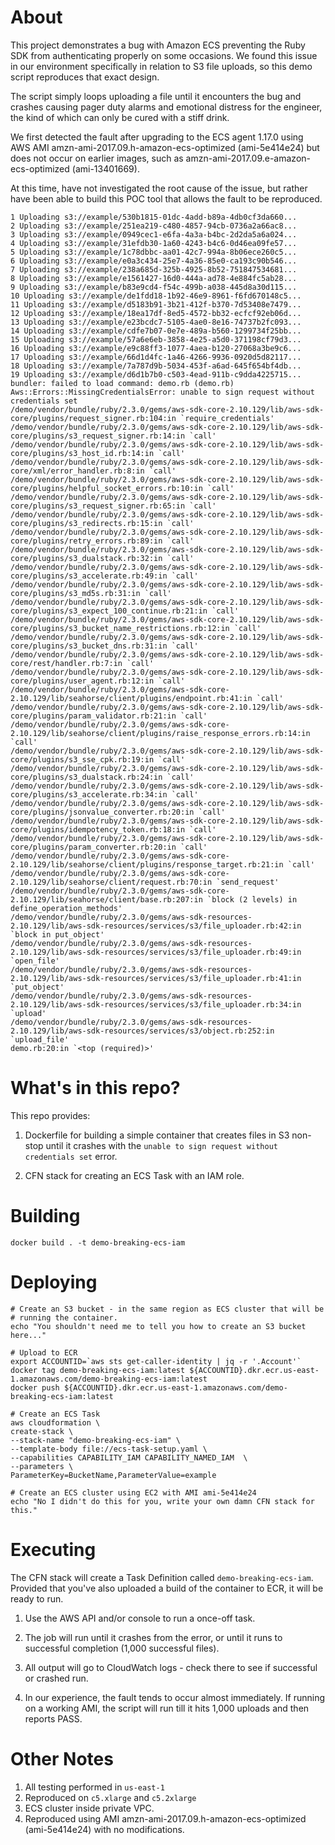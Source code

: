# About

This project demonstrates a bug with Amazon ECS preventing the Ruby SDK from
authenticating properly on some occasions. We found this issue in our
environment specifically in relation to S3 file uploads, so this demo script
reproduces that exact design.

The script simply loops uploading a file until it encounters the bug and crashes
causing pager duty alarms and emotional distress for the engineer, the kind of
which can only be cured with a stiff drink.

We first detected the fault after upgrading to the ECS agent 1.17.0 using AWS
AMI amzn-ami-2017.09.h-amazon-ecs-optimized (ami-5e414e24) but does not occur on
earlier images, such as amzn-ami-2017.09.e-amazon-ecs-optimized (ami-13401669).

At this time, have not investigated the root cause of the issue, but rather have
been able to build this POC tool that allows the fault to be reproduced.

    1 Uploading s3://example/530b1815-01dc-4add-b89a-4db0cf3da660...
    2 Uploading s3://example/251ea219-c480-4857-94cb-0736a2a66ac8...
    3 Uploading s3://example/0949cec1-e6fa-4a3a-b4bc-2d2da5a6a024...
    4 Uploading s3://example/31efdb30-1a60-4243-b4c6-0d46ea09fe57...
    5 Uploading s3://example/1c78dbbc-aa01-42c7-994a-8b06ece260c5...
    6 Uploading s3://example/e0a3c434-25e7-4a36-85e0-ca193c90b546...
    7 Uploading s3://example/238a685d-325b-4925-8b52-751847534681...
    8 Uploading s3://example/e1561427-16d0-444a-ad78-4e884fc5ab28...
    9 Uploading s3://example/b83e9cd4-f54c-499b-a038-445d8a30d115...
    10 Uploading s3://example/de1fdd18-1b92-46e9-8961-f6fd670148c5...
    11 Uploading s3://example/d5183b91-3b21-412f-b370-7d53408e7479...
    12 Uploading s3://example/18ea17df-8ed5-4572-bb32-ecfcf92eb06d...
    13 Uploading s3://example/e23bcdc7-5105-4ae0-8e16-74737b2fc093...
    14 Uploading s3://example/cdfe7b07-0e7e-489a-b560-1299734f25bb...
    15 Uploading s3://example/57a6e6eb-3858-4e25-a5d0-371198cf79d3...
    16 Uploading s3://example/e9c88ff3-1077-4aea-b120-27068a3be9c6...
    17 Uploading s3://example/66d1d4fc-1a46-4266-9936-0920d5d82117...
    18 Uploading s3://example/7a787d9b-5034-453f-a6ad-645f654bf4db...
    19 Uploading s3://example/d6d1b7b0-c503-4ead-911b-c9dda4225715...
    bundler: failed to load command: demo.rb (demo.rb)
    Aws::Errors::MissingCredentialsError: unable to sign request without credentials set
    /demo/vendor/bundle/ruby/2.3.0/gems/aws-sdk-core-2.10.129/lib/aws-sdk-core/plugins/request_signer.rb:104:in `require_credentials'
    /demo/vendor/bundle/ruby/2.3.0/gems/aws-sdk-core-2.10.129/lib/aws-sdk-core/plugins/s3_request_signer.rb:14:in `call'
    /demo/vendor/bundle/ruby/2.3.0/gems/aws-sdk-core-2.10.129/lib/aws-sdk-core/plugins/s3_host_id.rb:14:in `call'
    /demo/vendor/bundle/ruby/2.3.0/gems/aws-sdk-core-2.10.129/lib/aws-sdk-core/xml/error_handler.rb:8:in `call'
    /demo/vendor/bundle/ruby/2.3.0/gems/aws-sdk-core-2.10.129/lib/aws-sdk-core/plugins/helpful_socket_errors.rb:10:in `call'
    /demo/vendor/bundle/ruby/2.3.0/gems/aws-sdk-core-2.10.129/lib/aws-sdk-core/plugins/s3_request_signer.rb:65:in `call'
    /demo/vendor/bundle/ruby/2.3.0/gems/aws-sdk-core-2.10.129/lib/aws-sdk-core/plugins/s3_redirects.rb:15:in `call'
    /demo/vendor/bundle/ruby/2.3.0/gems/aws-sdk-core-2.10.129/lib/aws-sdk-core/plugins/retry_errors.rb:89:in `call'
    /demo/vendor/bundle/ruby/2.3.0/gems/aws-sdk-core-2.10.129/lib/aws-sdk-core/plugins/s3_dualstack.rb:32:in `call'
    /demo/vendor/bundle/ruby/2.3.0/gems/aws-sdk-core-2.10.129/lib/aws-sdk-core/plugins/s3_accelerate.rb:49:in `call'
    /demo/vendor/bundle/ruby/2.3.0/gems/aws-sdk-core-2.10.129/lib/aws-sdk-core/plugins/s3_md5s.rb:31:in `call'
    /demo/vendor/bundle/ruby/2.3.0/gems/aws-sdk-core-2.10.129/lib/aws-sdk-core/plugins/s3_expect_100_continue.rb:21:in `call'
    /demo/vendor/bundle/ruby/2.3.0/gems/aws-sdk-core-2.10.129/lib/aws-sdk-core/plugins/s3_bucket_name_restrictions.rb:12:in `call'
    /demo/vendor/bundle/ruby/2.3.0/gems/aws-sdk-core-2.10.129/lib/aws-sdk-core/plugins/s3_bucket_dns.rb:31:in `call'
    /demo/vendor/bundle/ruby/2.3.0/gems/aws-sdk-core-2.10.129/lib/aws-sdk-core/rest/handler.rb:7:in `call'
    /demo/vendor/bundle/ruby/2.3.0/gems/aws-sdk-core-2.10.129/lib/aws-sdk-core/plugins/user_agent.rb:12:in `call'
    /demo/vendor/bundle/ruby/2.3.0/gems/aws-sdk-core-2.10.129/lib/seahorse/client/plugins/endpoint.rb:41:in `call'
    /demo/vendor/bundle/ruby/2.3.0/gems/aws-sdk-core-2.10.129/lib/aws-sdk-core/plugins/param_validator.rb:21:in `call'
    /demo/vendor/bundle/ruby/2.3.0/gems/aws-sdk-core-2.10.129/lib/seahorse/client/plugins/raise_response_errors.rb:14:in `call'
    /demo/vendor/bundle/ruby/2.3.0/gems/aws-sdk-core-2.10.129/lib/aws-sdk-core/plugins/s3_sse_cpk.rb:19:in `call'
    /demo/vendor/bundle/ruby/2.3.0/gems/aws-sdk-core-2.10.129/lib/aws-sdk-core/plugins/s3_dualstack.rb:24:in `call'
    /demo/vendor/bundle/ruby/2.3.0/gems/aws-sdk-core-2.10.129/lib/aws-sdk-core/plugins/s3_accelerate.rb:34:in `call'
    /demo/vendor/bundle/ruby/2.3.0/gems/aws-sdk-core-2.10.129/lib/aws-sdk-core/plugins/jsonvalue_converter.rb:20:in `call'
    /demo/vendor/bundle/ruby/2.3.0/gems/aws-sdk-core-2.10.129/lib/aws-sdk-core/plugins/idempotency_token.rb:18:in `call'
    /demo/vendor/bundle/ruby/2.3.0/gems/aws-sdk-core-2.10.129/lib/aws-sdk-core/plugins/param_converter.rb:20:in `call'
    /demo/vendor/bundle/ruby/2.3.0/gems/aws-sdk-core-2.10.129/lib/seahorse/client/plugins/response_target.rb:21:in `call'
    /demo/vendor/bundle/ruby/2.3.0/gems/aws-sdk-core-2.10.129/lib/seahorse/client/request.rb:70:in `send_request'
    /demo/vendor/bundle/ruby/2.3.0/gems/aws-sdk-core-2.10.129/lib/seahorse/client/base.rb:207:in `block (2 levels) in define_operation_methods'
    /demo/vendor/bundle/ruby/2.3.0/gems/aws-sdk-resources-2.10.129/lib/aws-sdk-resources/services/s3/file_uploader.rb:42:in `block in put_object'
    /demo/vendor/bundle/ruby/2.3.0/gems/aws-sdk-resources-2.10.129/lib/aws-sdk-resources/services/s3/file_uploader.rb:49:in `open_file'
    /demo/vendor/bundle/ruby/2.3.0/gems/aws-sdk-resources-2.10.129/lib/aws-sdk-resources/services/s3/file_uploader.rb:41:in `put_object'
    /demo/vendor/bundle/ruby/2.3.0/gems/aws-sdk-resources-2.10.129/lib/aws-sdk-resources/services/s3/file_uploader.rb:34:in `upload'
    /demo/vendor/bundle/ruby/2.3.0/gems/aws-sdk-resources-2.10.129/lib/aws-sdk-resources/services/s3/object.rb:252:in `upload_file'
    demo.rb:20:in `<top (required)>'



# What's in this repo?

This repo provides:

1. Dockerfile for building a simple container that creates files in S3 non-stop
   until it crashes with the `unable to sign request without credentials set`
   error.

2. CFN stack for creating an ECS Task with an IAM role.




# Building

    docker build . -t demo-breaking-ecs-iam


# Deploying

    # Create an S3 bucket - in the same region as ECS cluster that will be
    # running the container.
    echo "You shouldn't need me to tell you how to create an S3 bucket here..."

    # Upload to ECR
    export ACCOUNTID=`aws sts get-caller-identity | jq -r '.Account'`
    docker tag demo-breaking-ecs-iam:latest ${ACCOUNTID}.dkr.ecr.us-east-1.amazonaws.com/demo-breaking-ecs-iam:latest
    docker push ${ACCOUNTID}.dkr.ecr.us-east-1.amazonaws.com/demo-breaking-ecs-iam:latest

    # Create an ECS Task    
    aws cloudformation \
    create-stack \
    --stack-name "demo-breaking-ecs-iam" \
    --template-body file://ecs-task-setup.yaml \
    --capabilities CAPABILITY_IAM CAPABILITY_NAMED_IAM  \
    --parameters \
    ParameterKey=BucketName,ParameterValue=example

    # Create an ECS cluster using EC2 with AMI ami-5e414e24
    echo "No I didn't do this for you, write your own damn CFN stack for this."


# Executing

The CFN stack will create a Task Definition called `demo-breaking-ecs-iam`.
Provided that you've also uploaded a build of the container to ECR, it will be
ready to run.

1. Use the AWS API and/or console to run a once-off task.

2. The job will run until it crashes from the error, or until it runs to
   successful completion (1,000 successful files).

3. All output will go to CloudWatch logs - check there to see if successful or
   crashed run.

4. In our experience, the fault tends to occur almost immediately. If running on
   a working AMI, the script will run till it hits 1,000 uploads and then
   reports PASS.


# Other Notes

1. All testing performed in `us-east-1`
2. Reproduced on `c5.xlarge` and `c5.2xlarge`
3. ECS cluster inside private VPC.
4. Reproduced using AMI amzn-ami-2017.09.h-amazon-ecs-optimized (ami-5e414e24) with no modifications.
